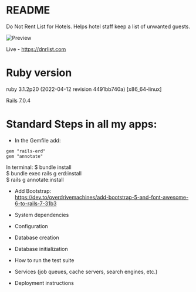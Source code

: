 # README

Do Not Rent List for Hotels. Helps hotel staff keep a list of unwanted guests.

![Preview](preview.png)

Live - https://dnrlist.com

# Ruby version
ruby 3.1.2p20 (2022-04-12 revision 4491bb740a) [x86_64-linux]

Rails 7.0.4

# Standard Steps in all my apps:
- In the Gemfile add:
```
gem "rails-erd"
gem "annotate"
```
  In terminal:
  $ bundle install <br>
  $ bundle exec rails g erd:install <br>
  $ rails g annotate:install <br>

- Add Bootstrap: <br>
https://dev.to/overdrivemachines/add-bootstrap-5-and-font-awesome-6-to-rails-7-31b3


* System dependencies

* Configuration

* Database creation

* Database initialization

* How to run the test suite

* Services (job queues, cache servers, search engines, etc.)

* Deployment instructions

